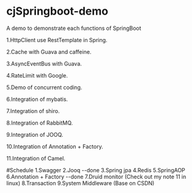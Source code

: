 # cjSpringboot-demo
A demo to demonstrate each functions of SpringBoot

1.HttpClient use RestTemplate in Spring.

2.Cache with Guava and caffeine.

3.AsyncEventBus with Guava.

4.RateLimit with Google.

5.Demo of concurrent coding.

6.Integration of mybatis.

7.Integration of shiro.

8.Integration of RabbitMQ.

9.Integration of JOOQ.

10.Integration of Annotation + Factory.

11.Integration of Camel.



#Schedule
1.Swagger
2.Jooq --done
3.Spring jpa
4.Redis
5.SpringAOP 
6.Annotation + Factory --done
7.Druid monitor (Check out my note 11 in linux)
8.Transaction
9.System Middleware (Base on CSDN)
